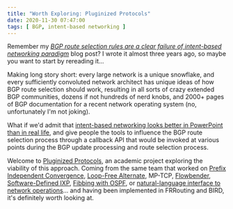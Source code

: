 ```yaml
---
title: "Worth Exploring: Pluginized Protocols"
date: 2020-11-30 07:47:00
tags: [ BGP, intent-based networking ]
---
```

Remember my _[BGP route selection rules are a clear failure of intent-based networking paradigm](https://blog.ipspace.net/2018/01/bgp-route-selection-failure-of-intent.html)_ blog post? I wrote it almost three years ago, so maybe you want to start by rereading it...

Making long story short: every large network is a unique snowflake, and every sufficiently convoluted network architect has unique ideas of how BGP route selection should work, resulting in all sorts of crazy extended BGP communities, dozens if not hundreds of nerd knobs, and 2000+ pages of BGP documentation for a recent network operating system (no, unfortunately I'm not joking).
<!--more-->
What if we'd admit that [intent-based networking looks better in PowerPoint than in real life](https://blog.ipspace.net/2019/05/how-hard-is-it-to-manage-your-intent.html), and give people the tools to influence the BGP route selection process through a callback API that would be invoked at various points during the BGP update processing and route selection process.

Welcome to [Pluginized Protocols](https://pluginized-protocols.org/xbgp/), an academic project exploring the viability of this approach.  Coming from the same team that worked on [Prefix Independent Convergence](https://blog.ipspace.net/2012/01/prefix-independent-convergence-pic.html), [Loop-Free Alternate](https://blog.ipspace.net/2012/01/loop-free-alternate-ospf-meets-eigrp.html), MP-TCP, [Flowbender](https://conferences2.sigcomm.org/co-next/2014/CoNEXT_papers/p149.pdf), [Software-Defined IXP](https://blog.ipspace.net/2015/10/software-defined-ixp-with-laurent.html), [Fibbing with OSPF](https://blog.ipspace.net/2015/11/fibbing-ospf-based-traffic-engineering.html), or [natural-language interface to network operations](https://blog.ipspace.net/2019/09/net2text-natural-language-interface-to.html)... and having been implemented in FRRouting and BIRD, it's definitely worth looking at.